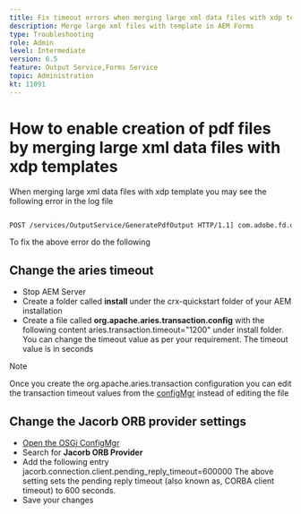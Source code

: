 ```yaml
---
title: Fix timeout errors when merging large xml data files with xdp template
description: Merge large xml files with template in AEM Forms
type: Troubleshooting
role: Admin
level: Intermediate
version: 6.5
feature: Output Service,Forms Service
topic: Administration
kt: 11091
---
```

# How to enable creation of pdf files by merging large xml data files with xdp templates

When merging large xml data files with xdp template you may see the following error in the log file

``` txt

POST /services/OutputService/GeneratePdfOutput HTTP/1.1] com.adobe.fd.output.internal.exception.OutputServiceException AEM_OUT_001_003:Unexpected Exception: client timeout reached org.omg.CORBA.TIMEOUT: client timeout reached
```

To fix the above error do the following

## Change the aries timeout

* Stop AEM Server
* Create a folder called **install** under the crx-quickstart folder of your AEM installation
* Create a file called **org.apache.aries.transaction.config** with the following content
aries.transaction.timeout="1200"
 under install folder. You can change the timeout value as per your requirement. The timeout value is in seconds

 >[!NOTE]
 > Once you create the org.apache.aries.transaction configuration you can edit the transaction timeout values from the [configMgr](http://localhost:4502/system/console/configMgr) instead of editing the file


## Change the Jacorb ORB provider settings

* [Open the OSGi ConfigMgr](http://localhost:4502/system/console/configMgr)
* Search for **Jacorb ORB Provider**
* Add the following entry 
jacorb.connection.client.pending_reply_timeout=600000
The above setting sets the pending reply timeout (also known as, CORBA client timeout) to 600 seconds.
* Save your changes
